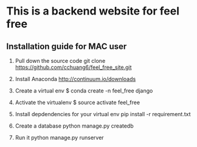 # This is a backend website for feel free

Installation guide for MAC user
-----------------------------------------

1. Pull down the source code
git clone https://github.com/cchuang6/feel_free_site.git

2. Install Anaconda
http://continuum.io/downloads

3. Create a virtual env
$ conda create -n feel_free django

4. Activate the virtualenv
$ source activate feel_free

5. Install depdendencies for your virtual env
pip install -r requirement.txt

6. Create a database
python manage.py createdb

6. Run it
python manage.py runserver

